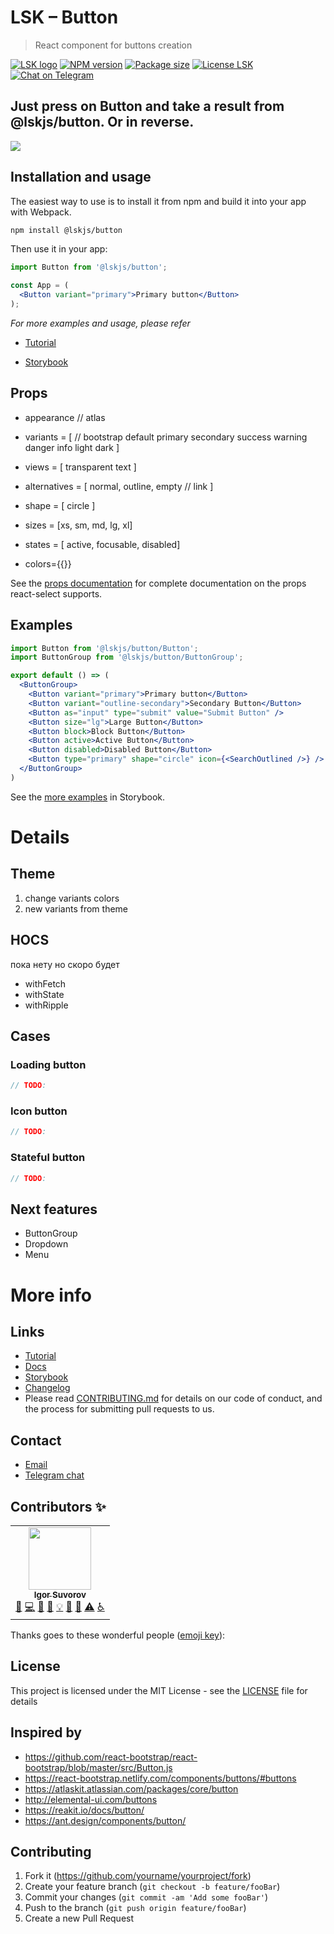 # LSK – Button

> React component for buttons creation

[![LSK logo](https://badgen.net/badge/icon/MADE%20BY%20LSK?icon=zeit&label&color=red&labelColor=red)](https://github.com/lskjs)
[![NPM version](https://badgen.net/npm/v/@lskjs/button)](https://www.npmjs.com/package/@lskjs/button)
[![Package size](https://badgen.net/bundlephobia/minzip/@lskjs/button)](https://bundlephobia.com/result?p=@lskjs/button)
[![License LSK](https://badgen.net/npm/license/@lskjs/button)](https://github.com/lskjs/lskjs/blob/master/LICENSE)
[![Chat on Telegram](https://img.shields.io/badge/Chat%20on-Telegram-brightblue.svg)](https://t.me/lskjs)

## Just press on Button and take a result from @lskjs/button. Or in reverse.
<!-- <p align="center"> -->
![](images/button.png)

<!-- ## Getting Started -->
## Installation and usage

The easiest way to use is to install it from npm and build it into your app with Webpack.

```bash
npm install @lskjs/button
```

Then use it in your app:

```jsx
import Button from '@lskjs/button';

const App = (
  <Button variant="primary">Primary button</Button>
);
```

_For more examples and usage, please refer_

- [Tutorial](https://github.com/lskjs/ux/blob/master/blog/tutorial.md#2-%D0%BA%D0%B0%D0%BA-%D0%B4%D0%BE%D0%B1%D0%B0%D0%B2%D0%B8%D1%82%D1%8C-%D0%BA%D0%BD%D0%BE%D0%BF%D0%BA%D1%83-lskjsbutton-%D0%BD%D0%B0-cra-%D0%BB%D0%B5%D0%BD%D0%B4%D0%B8%D0%BD%D0%B3)

- [Storybook](https://lskjs.github.io/ux/?path=/story/button-button--paint)


## Props
- appearance // atlas
- variants = [ // bootstrap
  default
  primary
  secondary
  success
  warning
  danger
  info
  light
  dark
]
- views = [
   transparent
   text
]
- alternatives = [
  normal,
  outline,
  empty // link
]

- shape = [
  circle
]

- sizes = [xs, sm, md, lg, xl]

 - states = [ active, focusable, disabled] 

- colors={{}}

See the [props documentation](https://lskjs.github.io/ux/styleguide/button) for complete documentation on the props react-select supports.

## Examples

```jsx
import Button from '@lskjs/button/Button';
import ButtonGroup from '@lskjs/button/ButtonGroup';

export default () => (
  <ButtonGroup>
    <Button variant="primary">Primary button</Button>
    <Button variant="outline-secondary">Secondary Button</Button>
    <Button as="input" type="submit" value="Submit Button" />
    <Button size="lg">Large Button</Button>
    <Button block>Block Button</Button>
    <Button active>Active Button</Button>
    <Button disabled>Disabled Button</Button>
    <Button type="primary" shape="circle" icon={<SearchOutlined />} />
  </ButtonGroup>
)
 ```

See the [more examples](https://lskjs.github.io/ux/?path=/story/button-button--paint) in Storybook.

# Details
   
## Theme
1. change variants colors
2. new variants from theme

## HOCS
пока нету но скоро будет

- withFetch
- withState
- withRipple

## Cases

### Loading button
```js
// TODO: 
```

### Icon button
```js
// TODO: 
```

### Stateful button
```js
// TODO: 
```

## Next features
- ButtonGroup
- Dropdown
- Menu


# More info

## Links

- [Tutorial](https://github.com/lskjs/ux/blob/master/blog/tutorial.md#2-%D0%BA%D0%B0%D0%BA-%D0%B4%D0%BE%D0%B1%D0%B0%D0%B2%D0%B8%D1%82%D1%8C-%D0%BA%D0%BD%D0%BE%D0%BF%D0%BA%D1%83-lskjsbutton-%D0%BD%D0%B0-cra-%D0%BB%D0%B5%D0%BD%D0%B4%D0%B8%D0%BD%D0%B3)
- [Docs](https://lskjs.github.io/ux/styleguide/button)
- [Storybook](https://lskjs.github.io/ux/?path=/story/button-button--paint)
- [Changelog](./CHANGELOG.md)
- Please read [CONTRIBUTING.md](https://gist.github.com/PurpleBooth/b24679402957c63ec426) for details on our code of conduct, and the process for submitting pull requests to us.

## Contact
- [Email](mailto:hi@isuvorov.com)
- [Telegram chat](https://t.me/lskjs)

## Contributors ✨

<!-- ALL-CONTRIBUTORS-LIST:START - Do not remove or modify this section -->
<!-- prettier-ignore-start -->
<!-- markdownlint-disable -->
<table>
  <tr>
    <td align="center"><a href="https://isuvorov.com.com"><img src="https://avatars2.githubusercontent.com/u/1056977?v=4" width="100px;" alt=""/><br /><sub><b>Igor Suvorov</b></sub></a><br /><a href="#question-isuvorov" title="Answering Questions">💬</a> <a href="isuvorov/lib-starter-kit/isuvorov/lib-starter-kit/commits?author=isuvorov" title="Code">💻</a> <a href="#design-isuvorov" title="Design">🎨</a> <a href="isuvorov/lib-starter-kit/isuvorov/lib-starter-kit/commits?author=isuvorov" title="Documentation">📖</a> <a href="#example-isuvorov" title="Examples">💡</a> <a href="#ideas-isuvorov" title="Ideas, Planning, & Feedback">🤔</a> <a href="isuvorov/lib-starter-kit/isuvorov/lib-starter-kit/pulls?q=is%3Apr+reviewed-by%3Aisuvorov" title="Reviewed Pull Requests">👀</a> <a href="isuvorov/lib-starter-kit/isuvorov/lib-starter-kit/commits?author=isuvorov" title="Tests">⚠️</a> <a href="#a11y-isuvorov" title="Accessibility">️️️️♿️</a></td>
  </tr>
</table>

<!-- markdownlint-enable -->
<!-- prettier-ignore-end -->
<!-- ALL-CONTRIBUTORS-LIST:END -->
Thanks goes to these wonderful people ([emoji key](https://allcontributors.org/docs/en/emoji-key)):


## License

This project is licensed under the MIT License - see the [LICENSE](LICENSE) file for details


## Inspired by
- https://github.com/react-bootstrap/react-bootstrap/blob/master/src/Button.js
- https://react-bootstrap.netlify.com/components/buttons/#buttons
- https://atlaskit.atlassian.com/packages/core/button
- http://elemental-ui.com/buttons
- https://reakit.io/docs/button/
- https://ant.design/components/button/


## Contributing

1. Fork it (<https://github.com/yourname/yourproject/fork>)
2. Create your feature branch (`git checkout -b feature/fooBar`)
3. Commit your changes (`git commit -am 'Add some fooBar'`)
4. Push to the branch (`git push origin feature/fooBar`)
5. Create a new Pull Request


